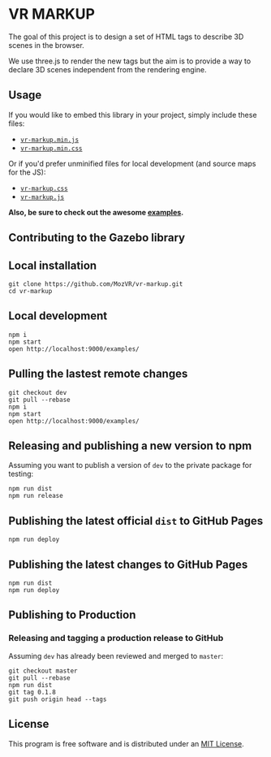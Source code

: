 # VR MARKUP

The goal of this project is to design a set of HTML tags to describe 3D scenes in the browser.

We use three.js to render the new tags but the aim is to provide a way to declare 3D scenes independent from the rendering engine.


## Usage

If you would like to embed this library in your project, simply include these files:

* [`vr-markup.min.js`](dist/vr-markup.min.js)
* [`vr-markup.min.css`](dist/vr-markup.min.css)

Or if you'd prefer unminified files for local development (and source maps for the JS):

* [`vr-markup.css`](dist/vr-markup.css)
* [`vr-markup.js`](dist/vr-markup.js)

__Also, be sure to check out the awesome [examples](examples/).__


## Contributing to the Gazebo library

## Local installation

    git clone https://github.com/MozVR/vr-markup.git
    cd vr-markup

## Local development

    npm i
    npm start
    open http://localhost:9000/examples/

## Pulling the lastest remote changes

    git checkout dev
    git pull --rebase
    npm i
    npm start
    open http://localhost:9000/examples/

## Releasing and publishing a new version to npm

Assuming you want to publish a version of `dev` to the private package for testing:

    npm run dist
    npm run release

## Publishing the latest official `dist` to GitHub Pages

    npm run deploy

## Publishing the latest changes to GitHub Pages

    npm run dist
    npm run deploy

## Publishing to Production

### Releasing and tagging a **production** release to GitHub

Assuming `dev` has already been reviewed and merged to `master`:

    git checkout master
    git pull --rebase
    npm run dist
    git tag 0.1.8
    git push origin head --tags


## License

This program is free software and is distributed under an [MIT License](LICENSE).
